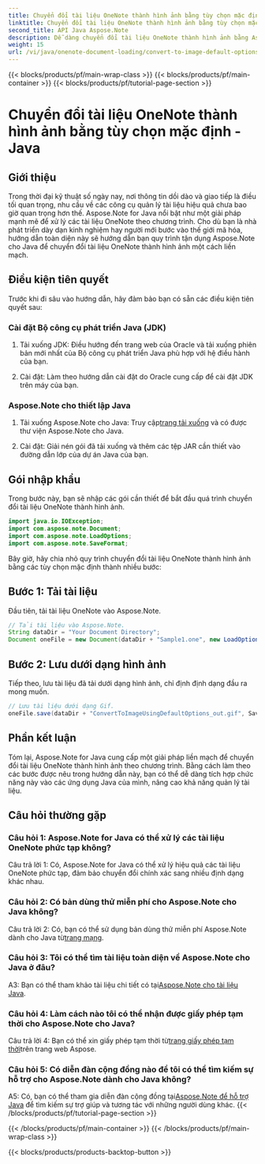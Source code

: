 ```yaml
---
title: Chuyển đổi tài liệu OneNote thành hình ảnh bằng tùy chọn mặc định - Java
linktitle: Chuyển đổi tài liệu OneNote thành hình ảnh bằng tùy chọn mặc định - Java
second_title: API Java Aspose.Note
description: Dễ dàng chuyển đổi tài liệu OneNote thành hình ảnh bằng Aspose.Note for Java. Hãy làm theo hướng dẫn từng bước này để tích hợp liền mạch.
weight: 15
url: /vi/java/onenote-document-loading/convert-to-image-default-options/
---
```


{{< blocks/products/pf/main-wrap-class >}}
{{< blocks/products/pf/main-container >}}
{{< blocks/products/pf/tutorial-page-section >}}

# Chuyển đổi tài liệu OneNote thành hình ảnh bằng tùy chọn mặc định - Java

## Giới thiệu

Trong thời đại kỹ thuật số ngày nay, nơi thông tin dồi dào và giao tiếp là điều tối quan trọng, nhu cầu về các công cụ quản lý tài liệu hiệu quả chưa bao giờ quan trọng hơn thế. Aspose.Note for Java nổi bật như một giải pháp mạnh mẽ để xử lý các tài liệu OneNote theo chương trình. Cho dù bạn là nhà phát triển dày dạn kinh nghiệm hay người mới bước vào thế giới mã hóa, hướng dẫn toàn diện này sẽ hướng dẫn bạn quy trình tận dụng Aspose.Note cho Java để chuyển đổi tài liệu OneNote thành hình ảnh một cách liền mạch.

## Điều kiện tiên quyết

Trước khi đi sâu vào hướng dẫn, hãy đảm bảo bạn có sẵn các điều kiện tiên quyết sau:

### Cài đặt Bộ công cụ phát triển Java (JDK)

1. Tải xuống JDK: Điều hướng đến trang web của Oracle và tải xuống phiên bản mới nhất của Bộ công cụ phát triển Java phù hợp với hệ điều hành của bạn.
   
2. Cài đặt: Làm theo hướng dẫn cài đặt do Oracle cung cấp để cài đặt JDK trên máy của bạn.

### Aspose.Note cho thiết lập Java

1.  Tải xuống Aspose.Note cho Java: Truy cập[trang tải xuống](https://releases.aspose.com/note/java/) và có được thư viện Aspose.Note cho Java.
   
2. Cài đặt: Giải nén gói đã tải xuống và thêm các tệp JAR cần thiết vào đường dẫn lớp của dự án Java của bạn.

## Gói nhập khẩu

Trong bước này, bạn sẽ nhập các gói cần thiết để bắt đầu quá trình chuyển đổi tài liệu OneNote thành hình ảnh.

```java
import java.io.IOException;
import com.aspose.note.Document;
import com.aspose.note.LoadOptions;
import com.aspose.note.SaveFormat;
```

Bây giờ, hãy chia nhỏ quy trình chuyển đổi tài liệu OneNote thành hình ảnh bằng các tùy chọn mặc định thành nhiều bước:

## Bước 1: Tải tài liệu

Đầu tiên, tải tài liệu OneNote vào Aspose.Note.

```java
// Tải tài liệu vào Aspose.Note.
String dataDir = "Your Document Directory";
Document oneFile = new Document(dataDir + "Sample1.one", new LoadOptions());
```

## Bước 2: Lưu dưới dạng hình ảnh

Tiếp theo, lưu tài liệu đã tải dưới dạng hình ảnh, chỉ định định dạng đầu ra mong muốn.

```java
// Lưu tài liệu dưới dạng Gif.
oneFile.save(dataDir + "ConvertToImageUsingDefaultOptions_out.gif", SaveFormat.Gif);
```

## Phần kết luận

Tóm lại, Aspose.Note for Java cung cấp một giải pháp liền mạch để chuyển đổi tài liệu OneNote thành hình ảnh theo chương trình. Bằng cách làm theo các bước được nêu trong hướng dẫn này, bạn có thể dễ dàng tích hợp chức năng này vào các ứng dụng Java của mình, nâng cao khả năng quản lý tài liệu.

## Câu hỏi thường gặp

### Câu hỏi 1: Aspose.Note for Java có thể xử lý các tài liệu OneNote phức tạp không?

Câu trả lời 1: Có, Aspose.Note for Java có thể xử lý hiệu quả các tài liệu OneNote phức tạp, đảm bảo chuyển đổi chính xác sang nhiều định dạng khác nhau.

### Câu hỏi 2: Có bản dùng thử miễn phí cho Aspose.Note cho Java không?

 Câu trả lời 2: Có, bạn có thể sử dụng bản dùng thử miễn phí Aspose.Note dành cho Java từ[trang mạng](https://releases.aspose.com/).

### Câu hỏi 3: Tôi có thể tìm tài liệu toàn diện về Aspose.Note cho Java ở đâu?

 A3: Bạn có thể tham khảo tài liệu chi tiết có tại[Aspose.Note cho tài liệu Java](https://reference.aspose.com/note/java/).

### Câu hỏi 4: Làm cách nào tôi có thể nhận được giấy phép tạm thời cho Aspose.Note cho Java?

 Câu trả lời 4: Bạn có thể xin giấy phép tạm thời từ[trang giấy phép tạm thời](https://purchase.aspose.com/temporary-license/)trên trang web Aspose.

### Câu hỏi 5: Có diễn đàn cộng đồng nào để tôi có thể tìm kiếm sự hỗ trợ cho Aspose.Note dành cho Java không?

 A5: Có, bạn có thể tham gia diễn đàn cộng đồng tại[Aspose.Note để hỗ trợ Java](https://forum.aspose.com/c/note/28) để tìm kiếm sự trợ giúp và tương tác với những người dùng khác.
{{< /blocks/products/pf/tutorial-page-section >}}

{{< /blocks/products/pf/main-container >}}
{{< /blocks/products/pf/main-wrap-class >}}

{{< blocks/products/products-backtop-button >}}
